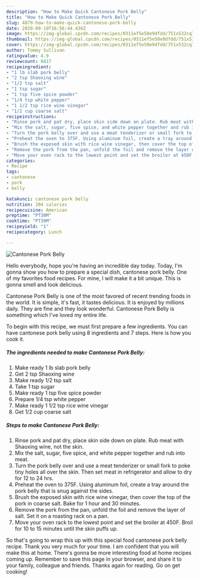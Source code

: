 ```yaml
---
description: "How to Make Quick Cantonese Pork Belly"
title: "How to Make Quick Cantonese Pork Belly"
slug: 4879-how-to-make-quick-cantonese-pork-belly
date: 2020-09-19T16:56:44.436Z
image: https://img-global.cpcdn.com/recipes/0311ef5e58e9dfdd/751x532cq70/cantonese-pork-belly-recipe-main-photo.jpg
thumbnail: https://img-global.cpcdn.com/recipes/0311ef5e58e9dfdd/751x532cq70/cantonese-pork-belly-recipe-main-photo.jpg
cover: https://img-global.cpcdn.com/recipes/0311ef5e58e9dfdd/751x532cq70/cantonese-pork-belly-recipe-main-photo.jpg
author: Tommy Sullivan
ratingvalue: 4.9
reviewcount: 8417
recipeingredient:
- "1 lb slab pork belly"
- "2 tsp Shaoxing wine"
- "1/2 tsp salt"
- "1 tsp sugar"
- "1 tsp five spice powder"
- "1/4 tsp white pepper"
- "1 1/2 tsp rice wine vinegar"
- "1/2 cup coarse salt"
recipeinstructions:
- "Rinse pork and pat dry, place skin side down on plate. Rub meat with Shaoxing wine, not the skin."
- "Mix the salt, sugar, five spice, and white pepper together and rub into meat."
- "Turn the pork belly over and use a meat tenderizer or small fork to poke tiny holes all over the skin. Then set meat in refrigerator and allow to dry for 12 to 24 hrs."
- "Preheat the oven to 375F. Using aluminum foil, create a tray around the pork belly that is snug against the sides."
- "Brush the exposed skin with rice wine vinegar, then cover the top of the pork in coarse salt. Bake for 1 hour and 30 minutes."
- "Remove the pork from the pan, unfold the foil and remove the layer of salt. Set it on a roasting rack on a pan."
- "Move your oven rack to the lowest point and set the broiler at 450F. Broil for 10 to 15 minutes until the skin puffs up."
categories:
- Recipe
tags:
- cantonese
- pork
- belly

katakunci: cantonese pork belly 
nutrition: 204 calories
recipecuisine: American
preptime: "PT30M"
cooktime: "PT39M"
recipeyield: "1"
recipecategory: Lunch

---
```



![Cantonese Pork Belly](https://img-global.cpcdn.com/recipes/0311ef5e58e9dfdd/751x532cq70/cantonese-pork-belly-recipe-main-photo.jpg)

Hello everybody, hope you're having an incredible day today. Today, I'm gonna show you how to prepare a special dish, cantonese pork belly. One of my favorites food recipes. For mine, I will make it a bit unique. This is gonna smell and look delicious.



Cantonese Pork Belly is one of the most favored of recent trending foods in the world. It is simple, it's fast, it tastes delicious. It is enjoyed by millions daily. They are fine and they look wonderful. Cantonese Pork Belly is something which I've loved my entire life.


To begin with this recipe, we must first prepare a few ingredients. You can have cantonese pork belly using 8 ingredients and 7 steps. Here is how you cook it.

<!--inarticleads1-->

##### The ingredients needed to make Cantonese Pork Belly:

1. Make ready 1 lb slab pork belly
1. Get 2 tsp Shaoxing wine
1. Make ready 1/2 tsp salt
1. Take 1 tsp sugar
1. Make ready 1 tsp five spice powder
1. Prepare 1/4 tsp white pepper
1. Make ready 1 1/2 tsp rice wine vinegar
1. Get 1/2 cup coarse salt




<!--inarticleads2-->

##### Steps to make Cantonese Pork Belly:

1. Rinse pork and pat dry, place skin side down on plate. Rub meat with Shaoxing wine, not the skin.
1. Mix the salt, sugar, five spice, and white pepper together and rub into meat.
1. Turn the pork belly over and use a meat tenderizer or small fork to poke tiny holes all over the skin. Then set meat in refrigerator and allow to dry for 12 to 24 hrs.
1. Preheat the oven to 375F. Using aluminum foil, create a tray around the pork belly that is snug against the sides.
1. Brush the exposed skin with rice wine vinegar, then cover the top of the pork in coarse salt. Bake for 1 hour and 30 minutes.
1. Remove the pork from the pan, unfold the foil and remove the layer of salt. Set it on a roasting rack on a pan.
1. Move your oven rack to the lowest point and set the broiler at 450F. Broil for 10 to 15 minutes until the skin puffs up.




So that's going to wrap this up with this special food cantonese pork belly recipe. Thank you very much for your time. I am confident that you will make this at home. There's gonna be more interesting food at home recipes coming up. Remember to save this page in your browser, and share it to your family, colleague and friends. Thanks again for reading. Go on get cooking!
